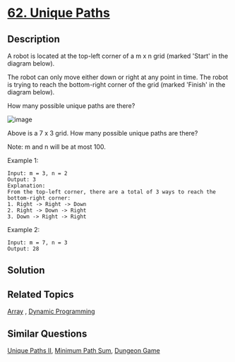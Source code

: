 # [62. Unique Paths](https://leetcode.com/problems/unique-paths)

## Description

A robot is located at the top-left corner of a m x n grid (marked 'Start' in the diagram below).

The robot can only move either down or right at any point in time. The robot is trying to reach the bottom-right corner of the grid (marked 'Finish' in the diagram below).

How many possible unique paths are there?

![image](https://leetcode.com/static/images/problemset/robot_maze.png)

Above is a 7 x 3 grid. How many possible unique paths are there?

Note: m and n will be at most 100.

Example 1:

```
Input: m = 3, n = 2
Output: 3
Explanation:
From the top-left corner, there are a total of 3 ways to reach the bottom-right corner:
1. Right -> Right -> Down
2. Right -> Down -> Right
3. Down -> Right -> Right
```

Example 2:

```
Input: m = 7, n = 3
Output: 28
```

## Solution



## Related Topics

[Array](https://leetcode.com/tag/array/) , [Dynamic Programming](https://leetcode.com/tag/dynamic-programming/) 

## Similar Questions

[Unique Paths II](https://leetcode.com/problems/unique-paths-ii/), [Minimum Path Sum](https://leetcode.com/problems/minimum-path-sum/), [Dungeon Game](https://leetcode.com/problems/dungeon-game/)
